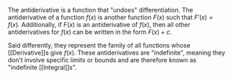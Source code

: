 The antiderivative is a function that "undoes" differentiation. The antiderivative of a function $f(x)$ is another function $F(x)$ such that $F'(x) = f(x)$. Additionally, if $F(x)$ is an antiderivative of $f(x)$, then all other antiderivatives for $f(x)$ can be written in the form $F(x) + c$.

Said differently, they represent the family of all functions whose [[Derivative]]s give $f(x)$. These antiderivatives are "indefinite", meaning they don't involve specific limits or bounds and are therefore known as "indefinite [[Integral]]s". 